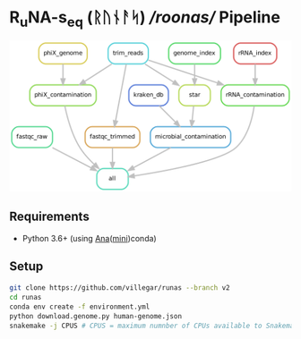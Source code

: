 
# R<sub>u</sub>NA-s<sub>eq</sub> (&#5809;&#5794;&#5822;&#5800;&#5835;) */roonas/* Pipeline

![Rule Graph](images/rule-graph.png?raw=true "Rule Graph")
## Requirements
-	Python 3.6+ (using [Ana](https://anaconda.org)([mini](https://docs.conda.io/en/latest/miniconda.html))conda)

## Setup
```bash
git clone https://github.com/villegar/runas --branch v2
cd runas
conda env create -f environment.yml
python download.genome.py human-genome.json
snakemake -j CPUS # CPUS = maximum numnber of CPUs available to Snakemake
```
